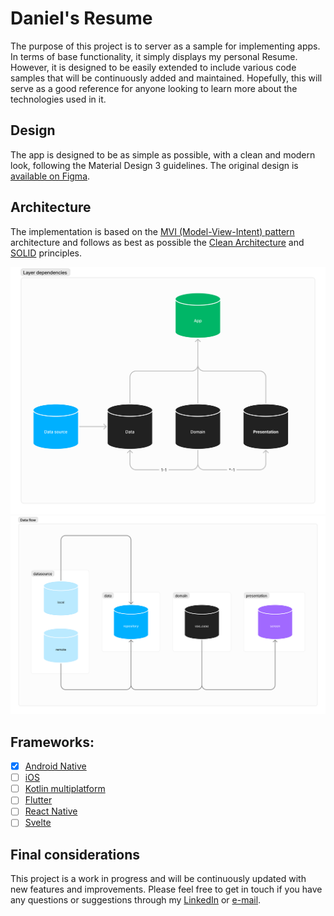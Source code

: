 # Daniel's Resume

The purpose of this project is to server as a sample for implementing apps.
In terms of base functionality, it simply displays my personal Resume.
However, it is designed to be easily extended to include various code samples that will be continuously added and maintained.
Hopefully, this will serve as a good reference for anyone looking to learn more about the technologies used in it.

## Design

The app is designed to be as simple as possible, with a clean and modern look, following the Material Design 3 guidelines.
The original design is [available on Figma](https://www.figma.com/file/NF9oVXWUyTO3EK4C9M6lWK/resume?type=design&node-id=0%3A1&mode=design&t=ImrfHWWkkxywyrRI-1).

## Architecture

The implementation is based on the [MVI (Model-View-Intent) pattern](https://proandroiddev.com/mvi-architecture-with-kotlin-flows-and-channels-d36820b2028d) architecture and follows as best as possible the [Clean Architecture](https://blog.cleancoder.com/uncle-bob/2012/08/13/the-clean-architecture.html) and [SOLID](https://en.wikipedia.org/wiki/SOLID) principles.

![Layer Dependencies](assets/layer_dependencies.png)
![Data Flow](assets/data_flow.png)

## Frameworks:

- [x] [Android Native](https://developer.android.com/)
- [ ] [iOS](https://developer.apple.com/ios/)
- [ ] [Kotlin multiplatform](https://kotlinlang.org/docs/multiplatform.html)
- [ ] [Flutter](https://flutter.dev/)
- [ ] [React Native](https://reactnative.dev/)
- [ ] [Svelte](https://svelte.dev/)

## Final considerations

This project is a work in progress and will be continuously updated with new features and improvements. Please feel free to get in touch if you have any questions or suggestions through my [LinkedIn](https://www.linkedin.com/in/danielleitelima) or [e-mail](mailto:limaleite.daniel@gmail.com?subject=Let's+talk).
